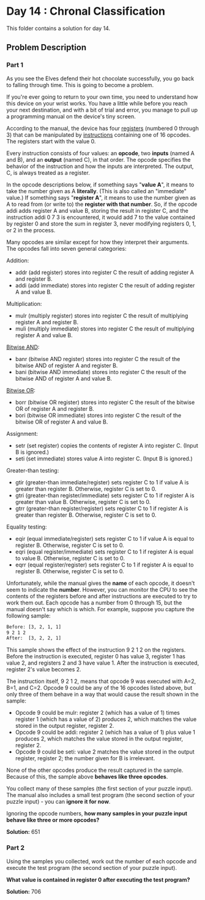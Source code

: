 # Day 14 : Chronal Classification

This folder contains a solution for day 14.

## Problem Description

### Part 1

As you see the Elves defend their hot chocolate successfully, you go back to falling through time. This is going to become a problem.

If you're ever going to return to your own time, you need to understand how this device on your wrist works. You have a little while before you reach your next destination, and with a bit of trial and error, you manage to pull up a programming manual on the device's tiny screen.

According to the manual, the device has four [registers](https://en.wikipedia.org/wiki/Hardware_register) (numbered 0 through 3) that can be manipulated by [instructions](https://en.wikipedia.org/wiki/Instruction_set_architecture#Instructions) containing one of 16 opcodes. The registers start with the value 0.

Every instruction consists of four values: an **opcode**, two **inputs** (named A and B), and an **output** (named C), in that order. The opcode specifies the behavior of the instruction and how the inputs are interpreted. The output, C, is always treated as a register.

In the opcode descriptions below, if something says "**value A**", it means to take the number given as A **literally**. (This is also called an "immediate" value.) If something says "**register A**", it means to use the number given as A to read from (or write to) the **register with that number**. So, if the opcode addi adds register A and value B, storing the result in register C, and the instruction addi 0 7 3 is encountered, it would add 7 to the value contained by register 0 and store the sum in register 3, never modifying registers 0, 1, or 2 in the process.

Many opcodes are similar except for how they interpret their arguments. The opcodes fall into seven general categories:

Addition:

  * addr (add register) stores into register C the result of adding register A and register B.
  * addi (add immediate) stores into register C the result of adding register A and value B.

Multiplication:

  * mulr (multiply register) stores into register C the result of multiplying register A and register B.
  * muli (multiply immediate) stores into register C the result of multiplying register A and value B.

[Bitwise AND](https://en.wikipedia.org/wiki/Bitwise_AND):

  * banr (bitwise AND register) stores into register C the result of the bitwise AND of register A and register B.
  * bani (bitwise AND immediate) stores into register C the result of the bitwise AND of register A and value B.

[Bitwise OR](https://en.wikipedia.org/wiki/Bitwise_OR):

  * borr (bitwise OR register) stores into register C the result of the bitwise OR of register A and register B.
  * bori (bitwise OR immediate) stores into register C the result of the bitwise OR of register A and value B.

Assignment:

  * setr (set register) copies the contents of register A into register C. (Input B is ignored.)
  * seti (set immediate) stores value A into register C. (Input B is ignored.)

Greater-than testing:

  * gtir (greater-than immediate/register) sets register C to 1 if value A is greater than register B. Otherwise, register C is set to 0.
  * gtri (greater-than register/immediate) sets register C to 1 if register A is greater than value B. Otherwise, register C is set to 0.
  * gtrr (greater-than register/register) sets register C to 1 if register A is greater than register B. Otherwise, register C is set to 0.

Equality testing:

  * eqir (equal immediate/register) sets register C to 1 if value A is equal to register B. Otherwise, register C is set to 0.
  * eqri (equal register/immediate) sets register C to 1 if register A is equal to value B. Otherwise, register C is set to 0.
  * eqrr (equal register/register) sets register C to 1 if register A is equal to register B. Otherwise, register C is set to 0.

Unfortunately, while the manual gives the **name** of each opcode, it doesn't seem to indicate the **number**. However, you can monitor the CPU to see the contents of the registers before and after instructions are executed to try to work them out. Each opcode has a number from 0 through 15, but the manual doesn't say which is which. For example, suppose you capture the following sample:

```bash
Before: [3, 2, 1, 1]
9 2 1 2
After:  [3, 2, 2, 1]
```

This sample shows the effect of the instruction 9 2 1 2 on the registers. Before the instruction is executed, register 0 has value 3, register 1 has value 2, and registers 2 and 3 have value 1. After the instruction is executed, register 2's value becomes 2.

The instruction itself, 9 2 1 2, means that opcode 9 was executed with A=2, B=1, and C=2. Opcode 9 could be any of the 16 opcodes listed above, but only three of them behave in a way that would cause the result shown in the sample:

  * Opcode 9 could be mulr: register 2 (which has a value of 1) times register 1 (which has a value of 2) produces 2, which matches the value stored in the output register, register 2.
  * Opcode 9 could be addi: register 2 (which has a value of 1) plus value 1 produces 2, which matches the value stored in the output register, register 2.
  * Opcode 9 could be seti: value 2 matches the value stored in the output register, register 2; the number given for B is irrelevant.

None of the other opcodes produce the result captured in the sample. Because of this, the sample above **behaves like three opcodes**.

You collect many of these samples (the first section of your puzzle input). The manual also includes a small test program (the second section of your puzzle input) - you can **ignore it for now**.

Ignoring the opcode numbers, **how many samples in your puzzle input behave like three or more opcodes?**

**Solution:** 651

### Part 2

Using the samples you collected, work out the number of each opcode and execute the test program (the second section of your puzzle input).

**What value is contained in register 0 after executing the test program?**

**Solution:** 706
